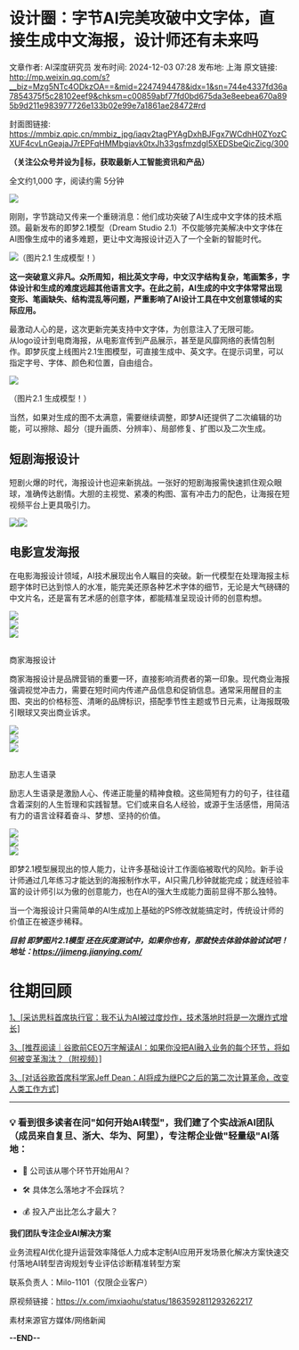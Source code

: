 # 设计圈：字节AI完美攻破中文字体，直接生成中文海报，设计师还有未来吗

文章作者: AI深度研究员
发布时间: 2024-12-03 07:28
发布地: 上海
原文链接: http://mp.weixin.qq.com/s?__biz=Mzg5NTc4ODkzOA==&mid=2247494478&idx=1&sn=744e4337fd36a7854375f5c28102eef9&chksm=c00859abf77fd0bd675da3e8eebea670a895b9d211e983977726e133b02e99e7a1861ae28472#rd

封面图链接: https://mmbiz.qpic.cn/mmbiz_jpg/iaqv2tagPYAgDxhBJFgx7WCdhH0ZYozCXUF4cvLnGeajaJ7rEPFqHMMbgiavk0txJh33gsfmzdgI5XEDSbeQicZicg/300

**（关注公众号并设为🌟标，获取最新人工智能资讯和产品）**

全文约1,000 字，阅读约需 5分钟

![](https://mmbiz.qpic.cn/mmbiz_jpg/iaqv2tagPYAgDxhBJFgx7WCdhH0ZYozCXVZf192T2Lstr3f81PsdPacsZAEKz12xjJXo5p8h0icWxD459iaddwmsA/640?wx_fmt=jpeg&from=appmsg)  

刚刚，字节跳动又传来一个重磅消息：他们成功突破了AI生成中文字体的技术瓶颈。最新发布的即梦2.1模型（Dream Studio
2.1）不仅能够完美解决中文字体在AI图像生成中的诸多难题，更让中文海报设计迈入了一个全新的智能时代。

![](https://mmbiz.qpic.cn/mmbiz_png/iaqv2tagPYAgDxhBJFgx7WCdhH0ZYozCXKsx9dKbict0WYPicXtVJgORWq8ffzwicXCoV1knJDibVl1vFD9ia7h1FHyw/640?wx_fmt=png&from=appmsg)（图片2.1
生成模型！）

**这一突破意义非凡。众所周知，相比英文字母，中文汉字结构复杂，笔画繁多，字体设计和生成的难度远超其他语言文字。在此之前，AI生成的中文字体常常出现变形、笔画缺失、结构混乱等问题，严重影响了AI设计工具在中文创意领域的实际应用。**

最激动人心的是，这次更新完美支持中文字体，为创意注入了无限可能。  
从logo设计到电商海报，从电影宣传到产品展示，甚至是风靡网络的表情包制作。即梦灰度上线图片2.1生图模型，可直接生成中、英文字。在提示词里，可以指定字号、字体、颜色和位置，自由组合。  

![](https://mmbiz.qpic.cn/mmbiz_png/iaqv2tagPYAgDxhBJFgx7WCdhH0ZYozCX584sfwdBzlbhIibepqjYI6RybiaUmUu7MD29I2S3w1ZibibngKUBrQPH7g/640?wx_fmt=png&from=appmsg)

（图片2.1 生成模型！）

  

当然，如果对生成的图不太满意，需要继续调整，即梦AI还提供了二次编辑的功能，可以擦除、超分（提升画质、分辨率）、局部修复、扩图以及二次生成。

## 短剧海报设计

短剧火爆的时代，海报设计也迎来新挑战。一张好的短剧海报需快速抓住观众眼球，准确传达剧情。大胆的主视觉、紧凑的构图、富有冲击力的配色，让海报在短视频平台上更具吸引力。

![](https://mmbiz.qpic.cn/mmbiz_jpg/iaqv2tagPYAgDxhBJFgx7WCdhH0ZYozCXib3CfR9xr9E2lcdt2sofntZwic8rRjskP8RRdLcGgaELqcCym2xd2Dwg/640?wx_fmt=jpeg&from=appmsg)![](https://mmbiz.qpic.cn/mmbiz_jpg/iaqv2tagPYAgDxhBJFgx7WCdhH0ZYozCXDEiaWWY0d3qiaFAcibicX21BmTVfiaUtx2k5AGvA73yVJgsJRmRWib0Yo07g/640?wx_fmt=jpeg&from=appmsg)  

## 电影宣发海报

在电影海报设计领域，AI技术展现出令人瞩目的突破。新一代模型在处理海报主标题字体时已达到惊人的水准，能完美还原各种艺术字体的细节，无论是大气磅礴的中文片名，还是富有艺术感的创意字体，都能精准呈现设计师的创意构想。

![](https://mmbiz.qpic.cn/mmbiz_jpg/iaqv2tagPYAgDxhBJFgx7WCdhH0ZYozCXA8N6MLaH3TmJlSI6lK8CtvI6wvCRopkMYK7CKU78Y3XibAIdcUviaoJA/640?wx_fmt=jpeg&from=appmsg)  
![](https://mmbiz.qpic.cn/mmbiz_jpg/iaqv2tagPYAgDxhBJFgx7WCdhH0ZYozCXNgociaic1MBfLQMz6hPycibBA9LpLW9LXxjQNyLHPIFpBTibNHLPsVgibsQ/640?wx_fmt=jpeg&from=appmsg)  
![](https://mmbiz.qpic.cn/mmbiz_jpg/iaqv2tagPYAgDxhBJFgx7WCdhH0ZYozCXrXl1CicPkP4nWJDWcWzSIbgib6wll8meJaDE8b8zudt08ib2rDjMpeM4Q/640?wx_fmt=jpeg&from=appmsg)

##  
  
  
  
商家海报设计

商家海报设计是品牌营销的重要一环，直接影响消费者的第一印象。现代商业海报强调视觉冲击力，需要在短时间内传递产品信息和促销信息。通常采用醒目的主图、突出的价格标签、清晰的品牌标识，搭配季节性主题或节日元素，让海报既吸引眼球又突出商业诉求。

![](https://mmbiz.qpic.cn/mmbiz_jpg/iaqv2tagPYAgDxhBJFgx7WCdhH0ZYozCXuxBzKznMjriaj9ia2tZ2xYEXXicRKkKjmSW2cPIY7VxJF8pOjPdsVepXg/640?wx_fmt=jpeg&from=appmsg)  
![](https://mmbiz.qpic.cn/mmbiz_jpg/iaqv2tagPYAgDxhBJFgx7WCdhH0ZYozCXnuPwhiazXMIGBRuGaI2tb0Olcwq86I2jbUL3hkdsHJ2SVGuA8VB5RxA/640?wx_fmt=jpeg&from=appmsg)  
![](https://mmbiz.qpic.cn/mmbiz_jpg/iaqv2tagPYAgDxhBJFgx7WCdhH0ZYozCXLtiaLsMB7gQy8XqytEQWJmPWGU8VCUN2POYseYnWeBU00tmQ0cTJMNA/640?wx_fmt=jpeg&from=appmsg)

##  
  
  
励志人生语录

励志人生语录是激励人心、传递正能量的精神食粮。这些简短有力的句子，往往蕴含着深刻的人生哲理和实践智慧。它们或来自名人经验，或源于生活感悟，用简洁有力的语言诠释着奋斗、梦想、坚持的价值。

![](https://mmbiz.qpic.cn/mmbiz_jpg/iaqv2tagPYAgDxhBJFgx7WCdhH0ZYozCXXUwxFUHQic8KlzfbXNTicK6iaGQ6CwX8GoA9e70uxMicBicnOkeMHXGJkDQ/640?wx_fmt=jpeg&from=appmsg)  
![](https://mmbiz.qpic.cn/mmbiz_jpg/iaqv2tagPYAgDxhBJFgx7WCdhH0ZYozCXWeLVOgdkAjz0NAJkxytWy6kEkibVDuCbKiadmkPLicc8fHoRrqK59BaSA/640?wx_fmt=jpeg&from=appmsg)  
![](https://mmbiz.qpic.cn/mmbiz_jpg/iaqv2tagPYAgDxhBJFgx7WCdhH0ZYozCXGUDVD3ibxFmkGZ0phARKHgcTYnGibQxVN0tJ68hkMgpuKHEvebhiah9vQ/640?wx_fmt=jpeg&from=appmsg)

即梦2.1模型展现出的惊人能力，让许多基础设计工作面临被取代的风险。新手设计师通过几年练习才能达到的海报制作水平，AI只需几秒钟就能完成；就连经验丰富的设计师引以为傲的创意能力，也在AI的强大生成能力面前显得不那么独特。  

  

当一个海报设计只需简单的AI生成加上基础的PS修改就能搞定时，传统设计师的价值正在被逐步稀释。

  

 _**目前 即梦图片2.1模型 还在灰度测试中，如果你也有，那就快去体验体验试试吧！地址：https://jimeng.jianying.com/**_

  

# 往期回顾

[1、[采访思科首席执行官：我不认为AI被过度炒作，技术落地时将是一次爆炸式增长]](https://mp.weixin.qq.com/s?__biz=Mzg5NTc4ODkzOA==&mid=2247494320&idx=1&sn=ab30a682b37052d6e930d039289a2d5f&chksm=c0085855f77fd143e8b58d021ab183e2a571c19196e6a86ed2545603eaac524facc91d938ba2&scene=21#wechat_redirect)

[3、[推荐阅读｜谷歌前CEO万字解读AI：如果你没把AI融入业务的每个环节，将如何被变革淘汰？（附视频）]](https://mp.weixin.qq.com/s?__biz=Mzg5NTc4ODkzOA==&mid=2247494225&idx=1&sn=348ec5342bc311ed4b4d2c880324d87f&chksm=c00858b4f77fd1a2b5d929e72a8853f6b7ed500cfcdcf0378f32cb1780b0a9663a54e4bbe918&scene=21#wechat_redirect)

[3、[对话谷歌首席科学家Jeff
Dean：AI将成为继PC之后的第二次计算革命，改变人类工作方式]](https://mp.weixin.qq.com/s?__biz=Mzg5NTc4ODkzOA==&mid=2247494307&idx=1&sn=c411dbad911f999d03458ed99a570771&chksm=c0085846f77fd150659a350fad4f3b1fcff21ac360b45663709aadc1e8d0301a586828978c89&scene=21#wechat_redirect)

* * *

### 💡 看到很多读者在问"如何开始AI转型"，我们建了个实战派AI团队（成员来自复旦、浙大、华为、阿里），专注帮企业做"轻量级"AI落地：

  * 🎯 公司该从哪个环节开始用AI？

  * 🛠️ 具体怎么落地才不会踩坑？

  * 💰 投入产出比怎么才最大？

**我们团队专注企业AI解决方案**

业务流程AI优化提升运营效率降低人力成本定制AI应用开发场景化解决方案快速交付落地AI转型咨询规划专业评估诊断精准转型方案

联系负责人：Milo-1101（仅限企业客户）

原视频链接：https://x.com/imxiaohu/status/1863592811293262217

素材来源官方媒体/网络新闻

**\--END--**

